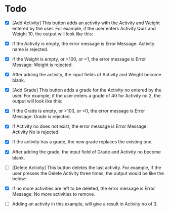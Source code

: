 # Todo

- [x] [Add Activity] This button adds an activity with the Activity and Weight entered by the user. For example, if the user enters Activity Quiz and Weight 10, the output will look like this:

- [x] If the Activity is empty, the error message is Error Message: Activity name is rejected.
- [x] If the Weight is empty, or >100, or <1, the error message is Error Message: Weight is rejected.
- [x] After adding the activity, the input fields of Activity and Weight become blank.
- [x] [Add Grade] This button adds a grade for the Activity no entered by the user. For example, if the user enters a grade of 40 for Activity no 2, the output will look like this:
- [x] If the Grade is empty, or >100, or <0, the error message is Error Message: Grade is rejected.
- [x] If Activity no does not exist, the error message is Error Message: Activity No is rejected.
- [x] If the activity has a grade, the new grade replaces the existing one.
- [x] After adding the grade, the input field of Grade and Activity no become blank.
- [ ] [Delete Activity] This button deletes the last activity. For example, if the user presses the Delete Activity three times, the output would be like the below:
- [x] If no more activities are left to be deleted, the error message is Error Message: No more activities to remove.
- [ ] Adding an activity in this example, will give a result in Activity no of 3.